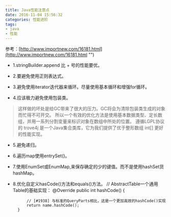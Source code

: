 ```yaml
---
title: Java性能注意点
date: 2016-11-04 15:56:32
categories: 性能进阶
tags:
- java
- 性能
---
```


参考：[http://www.importnew.com/16181.html](http://www.importnew.com/16181.html "")
* 1.stringBuilder.append 比 + 号的性能要优。

* 2.要避免使用正则表达式。

* 3.避免使用iterator迭代器来循环。尽量使用基本循环和增强for循环。
<!--more-->
* 4.应该极力避免使用包装类。
> 这样做的坏处是给GC带来了很大的压力。GC将会为清除包装类生成的对象而忙得不可开交。
所以一个有效的优化方法是使用基本数据类型、定长数组，并用一系列分割变量来标识对象在数组中所处的位置。
遵循LGPL协议的 trove4j 是一个Java集合类库，它为我们提供了优于整形数组 int[] 更好的性能实现。

* 5.避免递归。

* 6.遍历map使用entrySet()。

* 7.使用EnumSet或EnumMap,来保存确定的少的键值。而不是使用hashSet货hashMap。

* 8.优化自定义hasCode()方法和equals()方法。
		// AbstractTable一个通用Table的基础实现：
		@Override
		public int hashCode() {

			// [#1938] 与标准的QueryParts相比，这是一个更加高效的hashCode()实现
			return name.hashCode();
		}
